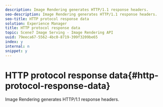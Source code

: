 ```yaml
---
description: Image Rendering generates HTTP/1.1 response headers.
seo-description: Image Rendering generates HTTP/1.1 response headers.
seo-title: HTTP protocol response data
solution: Experience Manager
title: HTTP protocol response data
topic: Scene7 Image Serving - Image Rendering API
uuid: 79eeca67-5562-4bc0-8719-399f3209be65
index: y
internal: n
snippet: y
---
```


# HTTP protocol response data{#http-protocol-response-data}

Image Rendering generates HTTP/1.1 response headers.

